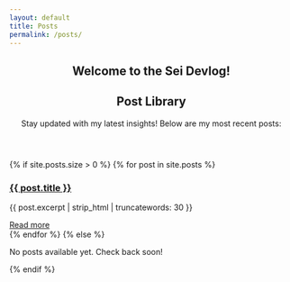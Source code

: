 ```yaml
---
layout: default
title: Posts
permalink: /posts/
---
```


<section class="posts-section">
  <header>
    <h1>Welcome to the Sei Devlog!</h1>
    <h2>Post Library</h2>
    <p>Stay updated with my latest insights! Below are my most recent posts:</p>
  </header>

  <div class="post-cards-container">
    {% if site.posts.size > 0 %}
      {% for post in site.posts %}
        <div class="post-card">
          <article>
            <h3><a href="{{ post.url | relative_url }}">{{ post.title }}</a></h3>
            <p>{{ post.excerpt | strip_html | truncatewords: 30 }}</p>
            <a class="read-more" href="{{ post.url | relative_url }}">Read more</a>
          </article>
        </div>
      {% endfor %}
    {% else %}
      <p class="no-posts">No posts available yet. Check back soon!</p>
    {% endif %}
  </div>
</section>
